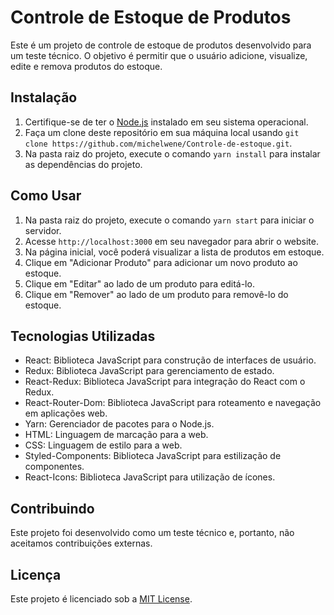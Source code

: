 # Controle de Estoque de Produtos

Este é um projeto de controle de estoque de produtos desenvolvido para um teste técnico. O objetivo é permitir que o usuário adicione, visualize, edite e remova produtos do estoque.

## Instalação

1. Certifique-se de ter o [Node.js](https://nodejs.org/) instalado em seu sistema operacional.
2. Faça um clone deste repositório em sua máquina local usando `git clone https://github.com/michelwene/Controle-de-estoque.git`.
3. Na pasta raiz do projeto, execute o comando `yarn install` para instalar as dependências do projeto.

## Como Usar

1. Na pasta raiz do projeto, execute o comando `yarn start` para iniciar o servidor.
2. Acesse `http://localhost:3000` em seu navegador para abrir o website.
3. Na página inicial, você poderá visualizar a lista de produtos em estoque.
4. Clique em "Adicionar Produto" para adicionar um novo produto ao estoque.
5. Clique em "Editar" ao lado de um produto para editá-lo.
6. Clique em "Remover" ao lado de um produto para removê-lo do estoque.

## Tecnologias Utilizadas

- React: Biblioteca JavaScript para construção de interfaces de usuário.
- Redux: Biblioteca JavaScript para gerenciamento de estado.
- React-Redux: Biblioteca JavaScript para integração do React com o Redux.
- React-Router-Dom: Biblioteca JavaScript para roteamento e navegação em aplicações web.
- Yarn: Gerenciador de pacotes para o Node.js.
- HTML: Linguagem de marcação para a web.
- CSS: Linguagem de estilo para a web.
- Styled-Components: Biblioteca JavaScript para estilização de componentes.
- React-Icons: Biblioteca JavaScript para utilização de ícones.

## Contribuindo

Este projeto foi desenvolvido como um teste técnico e, portanto, não aceitamos contribuições externas.

## Licença

Este projeto é licenciado sob a [MIT License](https://opensource.org/licenses/MIT).
